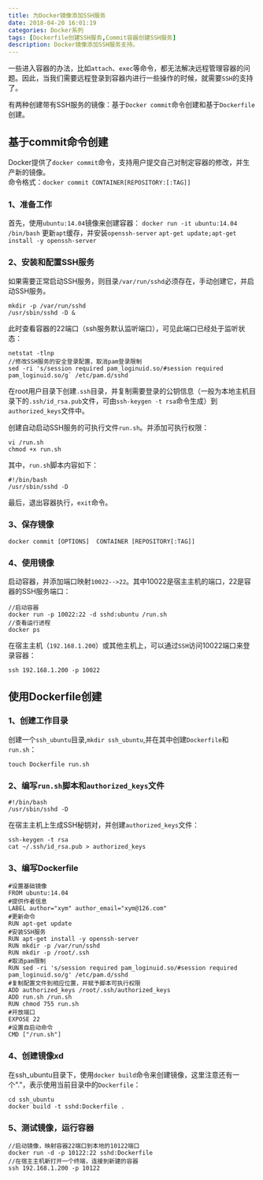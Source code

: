 ```yaml
---
title: 为Docker镜像添加SSH服务
date: 2018-04-20 16:01:19
categories: Docker系列
tags: [Dockerfile创建SSH服务,Commit容器创建SSH服务]
description: Docker镜像添加SSH服务支持。
---
```

一些进入容器的办法，比如`attach`、`exec`等命令，都无法解决远程管理容器的问题。因此，当我们需要远程登录到容器内进行一些操作的时候，就需要`SSH`的支持了。

有两种创建带有SSH服务的镜像：基于`Docker commit`命令创建和基于`Dockerfile`创建。

## 基于commit命令创建
Docker提供了`docker commit`命令，支持用户提交自己对制定容器的修改，并生产新的镜像。  
命令格式：`docker commit CONTAINER[REPOSITORY:[:TAG]]`

### 1、准备工作
首先，使用`ubuntu:14.04`镜像来创建容器：
`docker run -it ubuntu:14.04 /bin/bash`
更新`apt`缓存，并安装`openssh-server`
`apt-get update;apt-get install -y openssh-server`

### 2、安装和配置SSH服务
如果需要正常启动SSH服务，则目录`/var/run/sshd`必须存在，手动创建它，并启动SSH服务。
```
mkdir -p /var/run/sshd
/usr/sbin/sshd -D &

```

此时查看容器的22端口（ssh服务默认监听端口），可见此端口已经处于监听状态：
```
netstat -tlnp
//修改SSH服务的安全登录配置，取消pam登录限制
sed -ri 's/session required pam_loginuid.so/#session required pam_loginuid.so/g` /etc/pam.d/sshd

```
在root用户目录下创建`.ssh`目录，并复制需要登录的公钥信息（一般为本地主机目录下的`.ssh/id_rsa.pub`文件，可由`ssh-keygen -t rsa`命令生成）到`authorized_keys`文件中。

创建自动启动SSH服务的可执行文件`run.sh`。并添加可执行权限：
```
vi /run.sh
chmod +x run.sh

```
其中，`run.sh`脚本内容如下：
```
#!/bin/bash
/usr/sbin/sshd -D

```
最后，退出容器执行，`exit`命令。

### 3、保存镜像
`docker commit [OPTIONS]  CONTAINER [REPOSITORY[:TAG]]`

### 4、使用镜像
启动容器，并添加端口映射`10022-->22`。其中10022是宿主主机的端口，22是容器的SSH服务端口：
```
//启动容器
docker run -p 10022:22 -d sshd:ubuntu /run.sh 
//查看运行进程
docker ps

```
在宿主主机（`192.168.1.200`）或其他主机上，可以通过`SSH`访问10022端口来登录容器：
```
ssh 192.168.1.200 -p 10022

```

## 使用Dockerfile创建

### 1、创建工作目录
创建一个`ssh_ubuntu`目录,`mkdir ssh_ubuntu`,并在其中创建`Dockerfile`和`run.sh`：
```
touch Dockerfile run.sh

```
### 2、编写`run.sh`脚本和`authorized_keys`文件
```
#!/bin/bash
/usr/sbin/sshd -D

```
在宿主主机上生成SSH秘钥对，并创建`authorized_keys`文件：
```
ssh-keygen -t rsa
cat ~/.ssh/id_rsa.pub > authorized_keys

```
### 3、编写Dockerfile
```
#设置基础镜像
FROM ubuntu:14.04
#提供作者信息
LABEL author="xym" author_email="xym@126.com"
#更新命令
RUN apt-get update
#安装SSH服务
RUN apt-get install -y openssh-server
RUN mkdir -p /var/run/sshd
RUN mkdir -p /root/.ssh
#取消pam限制
RUN sed -ri 's/session required pam_loginuid.so/#session required pam_loginuid.so/g' /etc/pam.d/sshd 
#复制配置文件到相应位置，并赋予脚本可执行权限
ADD authorized_keys /root/.ssh/authorized_keys
ADD run.sh /run.sh
RUN chmod 755 run.sh
#开放端口
EXPOSE 22
#设置自启动命令
CMD ["/run.sh"]

```
### 4、创建镜像xd
在ssh_ubuntu目录下，使用`docker build`命令来创建镜像，这里注意还有一个"."，表示使用当前目录中的`Dockerfile`：
```
cd ssh_ubuntu
docker build -t sshd:Dockerfile .

```
### 5、测试镜像，运行容器
```
//启动镜像，映射容器22端口到本地的10122端口
docker run -d -p 10122:22 sshd:Dockerfile
//在宿主主机新打开一个终端，连接到新建的容器
ssh 192.168.1.200 -p 10122

```

